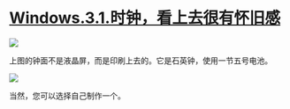 # [Windows.3.1.时钟，看上去很有怀旧感](https://github.com/meektion/meektion.github.io/issues/19)

![](https://pic.superbed.cc/item/6774e7d3fa9f77b4dc6e5cc2.png)

上图的钟面不是液晶屏，而是印刷上去的。它是石英钟，使用一节五号电池。

![](https://pic.superbed.cc/item/6774e7f6fa9f77b4dc6e5e1f.png)

当然，您可以选择自己制作一个。